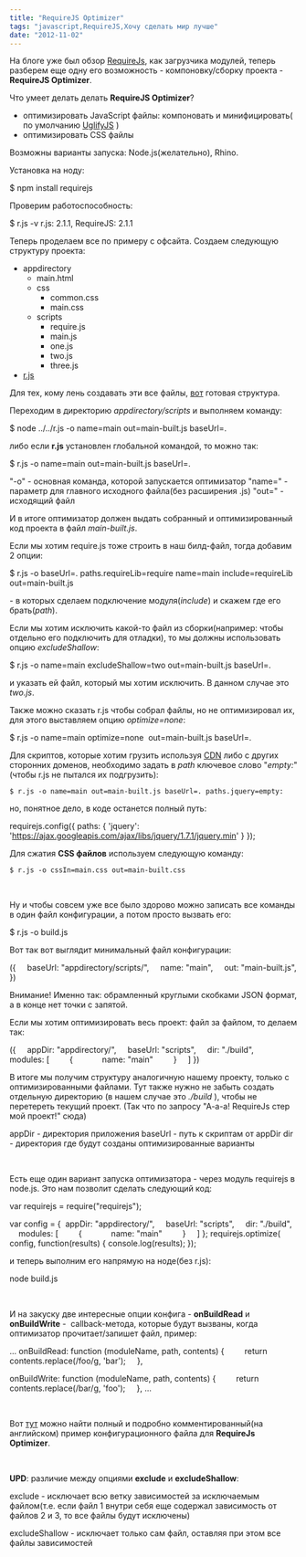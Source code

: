 ```yaml
---
title: "RequireJS Optimizer"
tags: "javascript,RequireJS,Хочу сделать мир лучше"
date: "2012-11-02"
---
```


На блоге уже был обзор [RequireJs](https://stepansuvorov.com/blog/2012/10/%D0%B7%D0%B0%D0%B3%D1%80%D1%83%D0%B7%D1%87%D0%B8%D0%BA-%D0%BC%D0%BE%D0%B4%D1%83%D0%BB%D0%B5%D0%B9-requirejs/), как загрузчика модулей, теперь разберем еще одну его возможность - компоновку/сборку проекта - **RequireJS Optimizer**.

Что умеет делать делать **RequireJS Optimizer**?

- оптимизировать JavaScript файлы: компоновать и минифицировать( по умолчанию [UglifyJS](https://github.com/mishoo/UglifyJS) )
- оптимизировать CSS файлы

Возможны варианты запуска: Node.js(желательно), Rhino.

Установка на ноду:

$ npm install requirejs

Проверим работоспособность:

$ r.js -v
r.js: 2.1.1, RequireJS: 2.1.1

Теперь проделаем все по примеру с офсайта. Создаем следующую структуру проекта:

- appdirectory
    - main.html
    - css
        - common.css
        - main.css
    - scripts
        - require.js
        - main.js
        - one.js
        - two.js
        - three.js
- [r.js](https://requirejs.org/docs/download.html#rjs)

Для тех, кому лень создавать эти все файлы, [вот](https://learn.javascript.ru/files/play/50/92/50923fcb2eb34.gz) готовая структура.

Переходим в директорию _appdirectory/scripts_ и выполняем команду:

$ node ../../r.js -o name=main out=main-built.js baseUrl=.

либо если **r.js** установлен глобальной командой, то можно так:

$ r.js -o name=main out=main-built.js baseUrl=.

"-o" - основная команда, которой запускается оптимизатор
"name=" - параметр для главного исходного файла(без расширения .js)
"out=" - исходящий файл

И в итоге оптимизатор должен выдать собранный и оптимизированный код проекта в файл _main-built.js_.

Если мы хотим require.js тоже строить в наш билд-файл, тогда добавим 2 опции:

$ r.js -o baseUrl=. paths.requireLib=require name=main include=requireLib out=main-built.js

\- в которых сделаем подключение модуля(_include_) и скажем где его брать(_path_).

Если мы хотим исключить какой-то файл из сборки(например: чтобы отдельно его подключить для отладки), то мы должны использовать опцию _excludeShallow_:

$ r.js -o name=main excludeShallow=two out=main-built.js baseUrl=.

и указать ей файл, который мы хотим исключить. В данном случае это _two.js_.

Также можно сказать r.js чтобы собрал файлы, но не оптимизировал их, для этого выставляем опцию _optimize=none_:

$ r.js -o name=main optimize=none  out=main-built.js baseUrl=.

Для скриптов, которые хотим грузить используя [CDN](https://ru.wikipedia.org/wiki/Content_Delivery_Network) либо с других сторонних доменов, необходимо задать в _path_ ключевое слово "_empty:_"(чтобы r.js не пытался их подгрузить):

```
$ r.js -o name=main out=main-built.js baseUrl=. paths.jquery=empty:
```

но, понятное дело, в коде останется полный путь:

requirejs.config({
  paths: {
    'jquery': 'https://ajax.googleapis.com/ajax/libs/jquery/1.7.1/jquery.min'
  }
});

Для сжатия **CSS файлов** используем следующую команду:

```
$ r.js -o cssIn=main.css out=main-built.css
```

 

Ну и чтобы совсем уже все было здорово можно записать все команды в один файл конфигурации, а потом просто вызвать его:

$ r.js -o build.js

Вот так вот выглядит минимальный файл конфигурации:

({
    baseUrl: "appdirectory/scripts/",
    name: "main",
    out: "main-built.js",
})

Внимание! Именно так: обрамленный круглыми скобками JSON формат, а в конце нет точки с запятой.

Если мы хотим оптимизировать весь проект: файл за файлом, то делаем так:

({
    appDir: "appdirectory/",
    baseUrl: "scripts",
    dir: "./build",
    modules: \[
        {
            name: "main"
        }
    \]
})

В итоге мы получим структуру аналогичную нашему проекту, только с оптимизированными файлами. Тут также нужно не забыть создать отдельную директорию (в нашем случае это _./build_ ), чтобы не перетереть текущий проект. (Так что по запросу "А-а-а! RequireJs стер мой проект!" сюда)

appDir - директория приложения
baseUrl - путь к скриптам от appDir
dir - директория где будут созданы оптимизированные варианты

 

Есть еще один вариант запуска оптимизатора - через модуль requirejs в node.js. Это нам позволит сделать следующий код:

var requirejs = require("requirejs");

var config = {
    appDir: "appdirectory/",
    baseUrl: "scripts",
    dir: "./build",
    modules: \[
        {
            name: "main"
        }
    \]
};
requirejs.optimize( config, function(results) {
    console.log(results);
});

и теперь выполним его напрямую на ноде(без r.js):

node build.js

 

И на закуску две интересные опции конфига - **onBuildRead** и **onBuildWrite** -  callback-метода, которые будут вызваны, когда оптимизатор прочитает/запишет файл, пример:

...
onBuildRead: function (moduleName, path, contents) {
        return contents.replace(/foo/g, 'bar');
    },

onBuildWrite: function (moduleName, path, contents) {
        return contents.replace(/bar/g, 'foo');
    },
...

 

Вот [тут](https://github.com/jrburke/r.js/blob/master/build/example.build.js) можно найти полный и подробно комментированный(на английском) пример конфигурационного файла для **RequireJs Optimizer**.

 

**UPD**: различие между опциями **exclude** и **excludeShallow**:

exclude - исключает всю ветку зависимостей за исключаемым файлом(т.е. если файл 1 внутри себя еще содержал зависимость от файлов 2 и 3, то все файлы будут исключены)

excludeShallow - исключает только сам файл, оставляя при этом все файлы зависимостей
